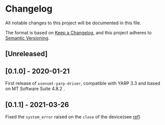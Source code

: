 # Changelog
All notable changes to this project will be documented in this file.

The format is based on [Keep a Changelog](https://keepachangelog.com/en/1.0.0/),
and this project adheres to [Semantic Versioning](https://semver.org/spec/v2.0.0.html).

## [Unreleased]

## [0.1.0] - 2020-01-21

First release of `xsensmt-yarp-driver`, compatible with YARP 3.3 and based on MT Software Suite 4.8.2 . 

## [0.1.1] - 2021-03-26

Fixed the `system_error` raised on the `close` of the device(see [ref](https://github.com/robotology/yarp-device-xsensmt/issues/27))

